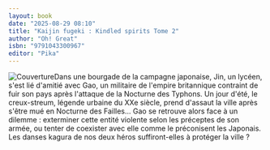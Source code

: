 ```yaml
---
layout: book
date: "2025-08-29 08:10"
title: "Kaijin fugeki : Kindled spirits Tome 2"
author: "Oh! Great"
isbn: "9791043300967"
editor: "Pika"
---
```

![Couverture](/img/9791043300967.jpeg)Dans une bourgade de la campagne japonaise, Jin, un lycéen, s'est lié d'amitié avec Gao, un militaire de l'empire britannique contraint de fuir son pays après l'attaque de la Nocturne des Typhons. Un jour d'été, le creux-streum, légende urbaine du XXe siècle, prend d'assaut la ville après s'être mué en Nocturne des Failles... Gao se retrouve alors face à un dilemme : exterminer cette entité violente selon les préceptes de son armée, ou tenter de coexister avec elle comme le préconisent les Japonais. Les danses kagura de nos deux héros suffiront-elles à protéger la ville ?